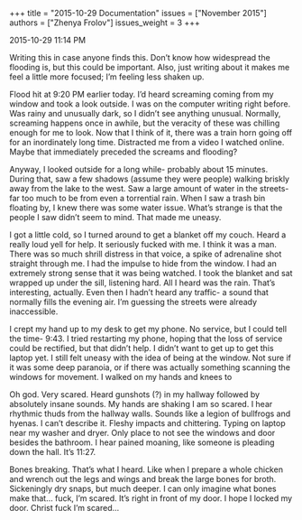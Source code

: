 +++
title = "2015-10-29 Documentation"
issues = ["November 2015"]
authors = ["Zhenya Frolov"]
issues_weight = 3
+++

2015-10-29 11:14 PM

Writing this in case anyone finds this. Don’t know how widespread the flooding is, but this could be important. Also, just writing about it makes me feel a little more focused; I’m feeling less shaken up.

Flood hit at 9:20 PM earlier today. I’d heard screaming coming from my window and took a look outside. I was on the computer writing right before. Was rainy and unusually dark, so I didn’t see anything unusual. Normally, screaming happens once in awhile, but the veracity of these was chilling enough for me to look. Now that I think of it, there was a train horn going off for an inordinately long time. Distracted me from a video I watched online. Maybe that immediately preceded the screams and flooding?

Anyway, I looked outside for a long while- probably about 15 minutes. During that, saw a few shadows (assume they were people) walking briskly away from the lake to the west. Saw a large amount of water in the streets- far too much to be from even a torrential rain. When I saw a trash bin floating by, I knew there was some water issue. What’s strange is that the people I saw didn’t seem to mind. That made me uneasy.

I got a little cold, so I turned around to get a blanket off my couch. Heard a really loud yell for help. It seriously fucked with me. I think it was a man. There was so much shrill distress in that voice, a spike of adrenaline shot straight through me. I had the impulse to hide from the window. I had an extremely strong sense that it was being watched. I took the blanket and sat wrapped up under the sill, listening hard. All I heard was the rain. That’s interesting, actually. Even then I hadn’t heard any traffic- a sound that normally fills the evening air. I’m guessing the streets were already inaccessible.

I crept my hand up to my desk to get my phone. No service, but I could tell the time- 9:43. I tried restarting my phone, hoping that the loss of service could be rectified, but that didn’t help. I didn’t want to get up to get this laptop yet. I still felt uneasy with the idea of being at the window. Not sure if it was some deep paranoia, or if there was actually something scanning the windows for movement. I walked on my hands and knees to

Oh god. Very scared. Heard gunshots (?) in my hallway followed by absolutely insane sounds. My hands are shaking I am so scared. I hear rhythmic thuds from the hallway walls. Sounds like a legion of bullfrogs and hyenas. I can’t describe it. Fleshy impacts and chittering. Typing on laptop near my washer and dryer. Only place to not see the windows and door besides the bathroom. I hear pained moaning, like someone is pleading down the hall. It’s 11:27.

Bones breaking. That’s what I heard. Like when I prepare a whole chicken and wrench out the legs and wings and break the large bones for broth. Sickeningly dry snaps, but much deeper. I can only imagine what bones make that… fuck, I’m scared. It’s right in front of my door. I hope I locked my door. Christ fuck I’m scared...

